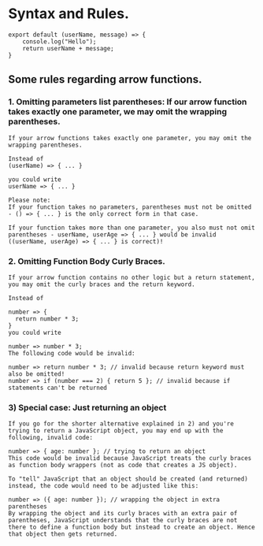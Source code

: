 # Syntax and Rules.
```
export default (userName, message) => {
    console.log("Hello");
    return userName + message;
}
```
## Some rules regarding arrow functions.
### 1. Omitting parameters list parentheses: If our arrow function takes exactly one parameter, we may omit the wrapping parentheses.
```
If your arrow functions takes exactly one parameter, you may omit the wrapping parentheses.

Instead of
(userName) => { ... }

you could write
userName => { ... }

Please note: 
If your function takes no parameters, parentheses must not be omitted - () => { ... } is the only correct form in that case.

If your function takes more than one parameter, you also must not omit parentheses - userName, userAge => { ... } would be invalid ((userName, userAge) => { ... } is correct)!
```

### 2. Omitting Function Body Curly Braces.
```
If your arrow function contains no other logic but a return statement, you may omit the curly braces and the return keyword.

Instead of

number => { 
  return number * 3;
}
you could write

number => number * 3;
The following code would be invalid:

number => return number * 3; // invalid because return keyword must also be omitted!
number => if (number === 2) { return 5 }; // invalid because if statements can't be returned
```
### 3) Special case: Just returning an object

```
If you go for the shorter alternative explained in 2) and you're trying to return a JavaScript object, you may end up with the following, invalid code:

number => { age: number }; // trying to return an object
This code would be invalid because JavaScript treats the curly braces as function body wrappers (not as code that creates a JS object).

To "tell" JavaScript that an object should be created (and returned) instead, the code would need to be adjusted like this:

number => ({ age: number }); // wrapping the object in extra parentheses
By wrapping the object and its curly braces with an extra pair of parentheses, JavaScript understands that the curly braces are not there to define a function body but instead to create an object. Hence that object then gets returned.
```